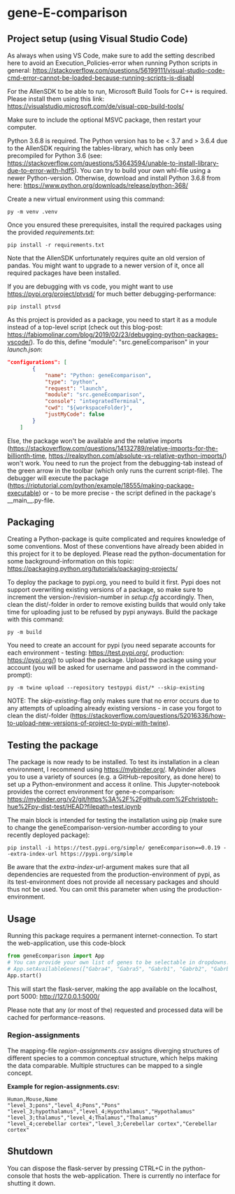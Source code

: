# gene-E-comparison
## Project setup (using Visual Studio Code)
As always when using VS Code, make sure to add the setting described here to avoid an Execution_Policies-error when running Python scripts in general:
https://stackoverflow.com/questions/56199111/visual-studio-code-cmd-error-cannot-be-loaded-because-running-scripts-is-disabl 

For the AllenSDK to be able to run, Microsoft Build Tools for C++ is required. Please install them using this link:
https://visualstudio.microsoft.com/de/visual-cpp-build-tools/ 

Make sure to include the optional MSVC package, then restart your computer.

Python 3.6.8 is required. The Python version has to be < 3.7 and > 3.6.4 due to the AllenSDK requiring the tables-library, which has only been precompiled for Python 3.6
(see: https://stackoverflow.com/questions/53643594/unable-to-install-library-due-to-error-with-hdf5). You can try to build your own whl-file using a newer Python-version. Otherwise, download and install Python 3.6.8 from here: https://www.python.org/downloads/release/python-368/

Create a new virtual environment using this command:
```
py -m venv .venv
```

Once you ensured these prerequisites, install the required packages using the provided *requirements.txt*:
```
pip install -r requirements.txt
```
Note that the AllenSDK unfortunately requires quite an old version of pandas. You might want to upgrade to a newer version of it, once all required packages have been installed.

If you are debugging with vs code, you might want to use https://pypi.org/project/ptvsd/ for much better debugging-performance:
```
pip install ptvsd
```
As this project is provided as a package, you need to start it as a module instead of a top-level script (check out this blog-post: https://fabiomolinar.com/blog/2019/02/23/debugging-python-packages-vscode/). To do this, define "module": "src.geneEcomparison" in your *launch.json*:
```json
"configurations": [
        {
            "name": "Python: geneEcomparison",
            "type": "python",
            "request": "launch",
            "module": "src.geneEcomparison",
            "console": "integratedTerminal",
            "cwd": "${workspaceFolder}",
            "justMyCode": false
        }
    ]
```

Else, the package won't be available and the relative imports (https://stackoverflow.com/questions/14132789/relative-imports-for-the-billionth-time, https://realpython.com/absolute-vs-relative-python-imports/) won't work. You need to run the project from the debugging-tab instead of the green arrow in the toolbar (which only runs the current script-file). The debugger will execute the package (https://riptutorial.com/python/example/18555/making-package-executable) or - to be more precise - the script defined in the package's \_\_main\_\_.py-file.

## Packaging
Creating a Python-package is quite complicated and requires knowledge of some conventions. Most of these conventions have already been abided in this project for it to be deployed. Please read the python-documentation for some background-information on this topic: https://packaging.python.org/tutorials/packaging-projects/

To deploy the package to pypi.org, you need to build it first. Pypi does not support overwriting existing versions of a package, so make sure to increment the version-/revision-number in *setup.cfg* accordingly. Then, clean the dist/-folder in order to remove existing builds that would only take time for uploading just to be refused by pypi anyways. Build the package with this command:
```
py -m build
```

You need to create an account for pypi (you need separate accounts for each environment - testing: https://test.pypi.org/, production: https://pypi.org/) to upload the package. Upload the package using your account (you will be asked for username and password in the command-prompt):
```
py -m twine upload --repository testpypi dist/* --skip-existing
```
NOTE: The _skip-existing_-flag only makes sure that no error occurs due to any attempts of uploading already existing versions - in case you forgot to clean the dist/-folder (https://stackoverflow.com/questions/52016336/how-to-upload-new-versions-of-project-to-pypi-with-twine).

## Testing the package
The package is now ready to be installed. To test its installation in a clean environment, I recommend using https://mybinder.org/. Mybinder allows you to use a variety of sources (e.g. a GitHub-repository, as done here) to set up a Python-environment and access it online. This Jupyter-notebook provides the correct environment for gene-e-comparison:
https://mybinder.org/v2/git/https%3A%2F%2Fgithub.com%2Fchristoph-hue%2Fpy-dist-test/HEAD?filepath=test.ipynb

The main block is intended for testing the installation using pip (make sure to change the geneEcomparison-version-number according to your recently deployed package):
```
pip install -i https://test.pypi.org/simple/ geneEcomparison==0.0.19 --extra-index-url https://pypi.org/simple
```
Be aware that the _extra-index-url_-argument makes sure that all dependencies are requested from the production-environment of pypi, as its test-environment does not provide all necessary packages and should thus not be used. You can omit this parameter when using the production-environment.

## Usage
Running this package requires a permanent internet-connection. To start the web-application, use this code-block

```python
from geneEcomparison import App
# You can provide your own list of genes to be selectable in dropdowns. However, note that there is yet no interface for defining defaults other than the current ones, which are hard-coded.
# App.setAvailableGenes(["Gabra4", "Gabra5", "Gabrb1", "Gabrb2", "Gabrb3", "Gabrd", "Gabrg2"])
App.start()
```

This will start the flask-server, making the app available on the localhost, port 5000: http://127.0.0.1:5000/

Please note that any (or most of the) requested and processed data will be cached for performance-reasons.

### Region-assignments
The mapping-file *region-assignments.csv* assigns diverging structures of different species to a common conceptual structure, which helps making the data comparable. Multiple structures can be mapped to a single concept.

**Example for region-assignments.csv:**
```csv
Human,Mouse,Name
"level_3;pons","level_4;Pons","Pons"
"level_3;hypothalamus","level_4;Hypothalamus","Hypothalamus"
"level_3;thalamus","level_4;Thalamus","Thalamus"
"level_4;cerebellar cortex","level_3;Cerebellar cortex","Cerebellar cortex"
```

## Shutdown
You can dispose the flask-server by pressing CTRL+C in the python-console that hosts the web-application. There is currently no interface for shutting it down.